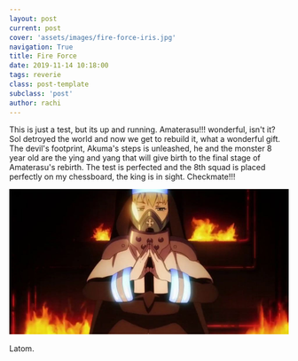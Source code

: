 ```yaml
---
layout: post
current: post
cover: 'assets/images/fire-force-iris.jpg'
navigation: True
title: Fire Force
date: 2019-11-14 10:18:00
tags: reverie
class: post-template
subclass: 'post'
author: rachi
---
```

This is just a test, but its up and running. Amaterasu!!! wonderful, isn't it? Sol detroyed the world and now we get to rebuild it, what a wonderful gift. The devil's footprint, Akuma's steps is unleashed, he and the monster 8 year old are the ying and yang that will give birth to the final stage of Amaterasu's rebirth. The test is perfected and the 8th squad is placed perfectly on my chessboard, the king is in sight. Checkmate!!! 

![Latom](/assets/images/fire-force-iris.jpg)

Latom.


